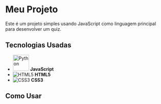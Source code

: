 # Meu Projeto

Este é um projeto simples usando JavaScript como linguagem principal para desenvolver um quiz.

## Tecnologias Usadas

- <img src="https://www.freepnglogos.com/uploads/javascript-png/javascript-logo-transparent-logo-javascript-images-3.png" alt="Python" width="50"> **JavaScript**
- ![HTML5](./images/html5.png) **HTML5**
- ![CSS3](./images/css3.png) **CSS3**

## Como Usar


